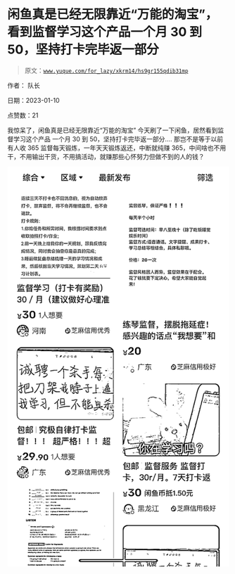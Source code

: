 # 闲鱼真是已经无限靠近“万能的淘宝”，看到监督学习这个产品一个月 30 到 50，坚持打卡完毕返一部分

> 原文：[`www.yuque.com/for_lazy/xkrm14/hs9gr155qdib31mp`](https://www.yuque.com/for_lazy/xkrm14/hs9gr155qdib31mp)



作者： 队长 

日期：2023-01-10 

点赞数：21 

我惊呆了，闲鱼真是已经无限靠近“万能的淘宝” 今天刷了一下闲鱼，居然看到监督学习这个产品 一个月 30 到 50，坚持打卡完毕返一部分…. 那岂不是等于以前有人收 365 监督每天锻炼，一年天天锻炼返还，中断就纯赚 365，中间啥也不用干，不用输出干货，不用搞活动，就赚那些心怀努力但做不到的人的钱？ 

![](img/faa2e0f2b6eddfe5f9390c7a18154ead.png)  

